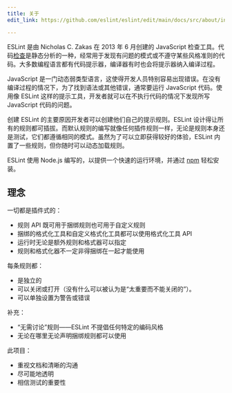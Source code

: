 ```yaml
---
title: 关于
edit_link: https://github.com/eslint/eslint/edit/main/docs/src/about/index.md

---
```


ESLint 是由 Nicholas C. Zakas 在 2013 年 6 月创建的 JavaScript 检查工具。代码[检查][]是静态分析的一种，经常用于发现有问题的模式或不遵守某些风格准则的代码。大多数编程语言都有代码提示器，编译器有时也会将提示器纳入编译过程。

JavaScript 是一门动态弱类型语言，这使得开发人员特别容易出现错误。在没有编译过程的情况下，为了找到语法或其他错误，通常要运行 JavaScript 代码。使用像 ESLint 这样的提示工具，开发者就可以在不执行代码的情况下发现所写 JavaScript 代码的问题。

创建 ESLint 的主要原因开发者可以创建他们自己的提示规则。ESLint 设计得让所有的规则都可插拔。而默认规则的编写就像任何插件规则一样，无论是规则本身还是测试，它们都遵循相同的模式。虽然为了可以立即获得较好的体验，ESLint 内置了一些规则，但你随时可以动态加载规则。

ESLint 使用 Node.js 编写的，以提供一个快速的运行环境，并通过 [npm][] 轻松安装。

[检查]: https://en.wikipedia.org/wiki/Lint_(software)
[npm]: https://npmjs.org/

## 理念

一切都是插件式的：

* 规则 API 既可用于捆绑规则也可用于自定义规则
* 捆绑的格式化工具和自定义格式化工具都可以使用格式化工具 API
* 运行时无论是额外规则和格式器可以指定
* 规则和格式化器不一定非得捆绑在一起才能使用

每条规则都：

* 是独立的
* 可以关闭或打开（没有什么可以被认为是“太重要而不能关闭的”）。
* 可以单独设置为警告或错误

补充：

* “无需讨论”规则——ESLint 不提倡任何特定的编码风格
* 无论在哪里无论声明捆绑规则都可以使用

此项目：

* 重视文档和清晰的沟通
* 尽可能地透明
* 相信测试的重要性
